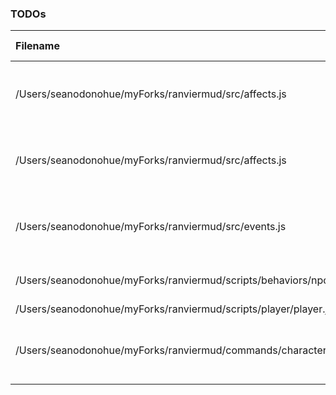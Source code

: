 ### TODOs
| Filename | line # | TODO
|:------|:------:|:------
| /Users/seanodonohue/myForks/ranviermud/src/affects.js | 7 | Make into "generic attribute lowering effect"
| /Users/seanodonohue/myForks/ranviermud/src/affects.js | 30 | Make into "generic attribute boosting effect"
| /Users/seanodonohue/myForks/ranviermud/src/events.js | 223 | Implement a BASH like \command to force a command
| /Users/seanodonohue/myForks/ranviermud/scripts/behaviors/npcs/randommove.js | 33 | Candidates for utilification.
| /Users/seanodonohue/myForks/ranviermud/scripts/player/player.js | 64 | Fix?
| /Users/seanodonohue/myForks/ranviermud/commands/character.js | 181 | Extract to a util file if they'll be useful elsewhere.